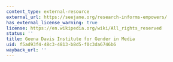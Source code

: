 ```yaml
---
content_type: external-resource
external_url: https://seejane.org/research-informs-empowers/
has_external_license_warning: true
license: https://en.wikipedia.org/wiki/All_rights_reserved
status: ''
title: Geena Davis Institute for Gender in Media
uid: f5ad93f4-48c3-4813-b8d5-f0c3da6746b6
wayback_url: ''
---
```

